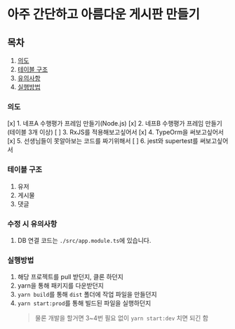# 아주 간단하고 아름다운 게시판 만들기

## 목차

1. [의도](#의도)
2. [테이블 구조](#테이블-구조)
3. [유의사항](#수정-시-유의사항)
4. [실행방법](#실행방법)

### 의도

[x] 1. 네프A 수행평가 프레임 만들기(Node.js)
[x] 2. 네프B 수행평가 프레임 만들기(테이블 3개 이상)
[ ] 3. RxJS를 적용해보고싶어서
[x] 4. TypeOrm을 써보고싶어서
[x] 5. 선생님들이 못알아보는 코드를 짜기위해서
[ ] 6. jest와 supertest를 써보고싶어서

### 테이블 구조

1. 유저
2. 게시물
3. 댓글

### 수정 시 유의사항

1. DB 연결 코드는 `./src/app.module.ts`에 있습니다.

### 실행방법

1. 해당 프로젝트를 pull 받던지, 클론 하던지
2. yarn을 통해 패키지를 다운받던지
3. `yarn build`를 통해 `dist` 폴더에 작업 파일을 만들던지
4. `yarn start:prod`를 통해 빌드된 파일을 실행하던지
   > 물론 개발을 할거면 3~4번 필요 없이 `yarn start:dev` 치면 되긴 함
